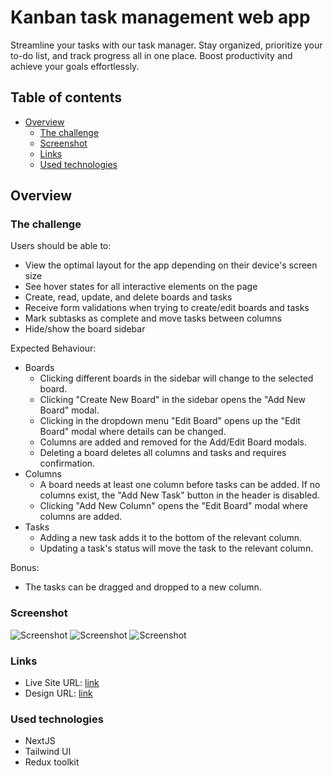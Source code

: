 # Kanban task management web app

Streamline your tasks with our task manager. Stay organized, prioritize
your to-do list, and track progress all in one place. Boost productivity
and achieve your goals effortlessly.

## Table of contents

- [Overview](#overview)
  - [The challenge](#the-challenge)
  - [Screenshot](#screenshot)
  - [Links](#links)
  - [Used technologies](#used-technologies)

## Overview

### The challenge

Users should be able to:

- View the optimal layout for the app depending on their device's screen size
- See hover states for all interactive elements on the page
- Create, read, update, and delete boards and tasks
- Receive form validations when trying to create/edit boards and tasks
- Mark subtasks as complete and move tasks between columns
- Hide/show the board sidebar

Expected Behaviour:

- Boards
  - Clicking different boards in the sidebar will change to the selected board.
  - Clicking "Create New Board" in the sidebar opens the "Add New Board" modal.
  - Clicking in the dropdown menu "Edit Board" opens up the "Edit Board" modal where details can be changed.
  - Columns are added and removed for the Add/Edit Board modals.
  - Deleting a board deletes all columns and tasks and requires confirmation.
- Columns
  - A board needs at least one column before tasks can be added. If no columns exist, the "Add New Task" button in the header is disabled.
  - Clicking "Add New Column" opens the "Edit Board" modal where columns are added.
- Tasks
  - Adding a new task adds it to the bottom of the relevant column.
  - Updating a task's status will move the task to the relevant column.

Bonus:

- The tasks can be dragged and dropped to a new column.

### Screenshot

![Screenshot](./screenshots/Screenshot_1)
![Screenshot](./screenshots/Screenshot_2)
![Screenshot](./screenshots/Screenshot_3)

### Links

- Live Site URL: [link](https://kanban-task-management-app.netlify.app/)
- Design URL: [link](https://www.frontendmentor.io/challenges/kanban-task-management-web-app-wgQLt-HlbB)

### Used technologies

- NextJS
- Tailwind UI
- Redux toolkit
